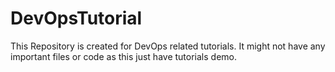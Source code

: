 # DevOpsTutorial
This Repository is created for DevOps related tutorials. It might not have any important files or code as this just have tutorials demo.
